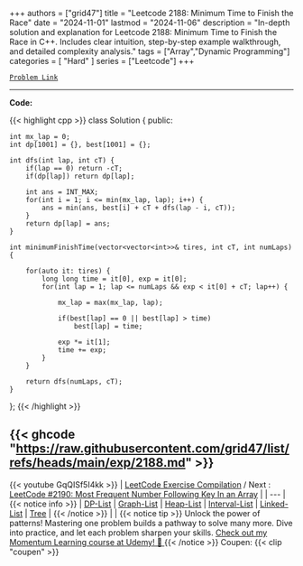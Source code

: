 
+++
authors = ["grid47"]
title = "Leetcode 2188: Minimum Time to Finish the Race"
date = "2024-11-01"
lastmod = "2024-11-06"
description = "In-depth solution and explanation for Leetcode 2188: Minimum Time to Finish the Race in C++. Includes clear intuition, step-by-step example walkthrough, and detailed complexity analysis."
tags = ["Array","Dynamic Programming"]
categories = [
    "Hard"
]
series = ["Leetcode"]
+++



[`Problem Link`](https://leetcode.com/problems/minimum-time-to-finish-the-race/description/)

---
**Code:**

{{< highlight cpp >}}
class Solution {
public:

    int mx_lap = 0;
    int dp[1001] = {}, best[1001] = {};
    
    int dfs(int lap, int cT) {
        if(lap == 0) return -cT;
        if(dp[lap]) return dp[lap];
        
        int ans = INT_MAX;
        for(int i = 1; i <= min(mx_lap, lap); i++) {
            ans = min(ans, best[i] + cT + dfs(lap - i, cT));
        }
        return dp[lap] = ans;
    }
    
    int minimumFinishTime(vector<vector<int>>& tires, int cT, int numLaps) {

        for(auto it: tires) {
            long long time = it[0], exp = it[0];
            for(int lap = 1; lap <= numLaps && exp < it[0] + cT; lap++) {
                
                mx_lap = max(mx_lap, lap);
                
                if(best[lap] == 0 || best[lap] > time)
                    best[lap] = time;
                
                exp *= it[1];
                time += exp;
            }
        }

        return dfs(numLaps, cT);
    }
};
{{< /highlight >}}

{{< ghcode "https://raw.githubusercontent.com/grid47/list/refs/heads/main/exp/2188.md" >}}
---
{{< youtube GqQISf5I4kk >}}
| [LeetCode Exercise Compilation](https://grid47.xyz/leetcode/) / Next : [LeetCode #2190: Most Frequent Number Following Key In an Array](https://grid47.xyz/posts/leetcode-2188-minimum-time-to-finish-the-race-solution/) |
| --- |
{{< notice info >}}
| [DP-List](https://grid47.xyz/lists/dp/) | [Graph-List](https://grid47.xyz/lists/graph/) | [Heap-List](https://grid47.xyz/lists/heap/) | [Interval-List](https://grid47.xyz/lists/interval/) | [Linked-List](https://grid47.xyz/lists/ll/) | [Tree](https://grid47.xyz/lists/tree/) |
{{< /notice >}}
| |
{{< notice tip >}}
Unlock the power of patterns! Mastering one problem builds a pathway to solve many more. Dive into practice, and let each problem sharpen your skills. [Check out my Momentum Learning course at Udemy! 🚀 ](https://www.udemy.com/course/algorithms-and-data-structures-in-cpp/)
{{< /notice >}}
Coupen: {{< clip "coupen" >}}
